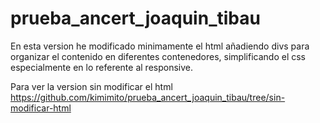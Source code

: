 # prueba_ancert_joaquin_tibau
En esta version he modificado minimamente el html añadiendo divs para organizar el contenido en diferentes contenedores, simplificando el css especialmente en lo referente al responsive.

Para ver la version sin modificar el html https://github.com/kimimito/prueba_ancert_joaquin_tibau/tree/sin-modificar-html
